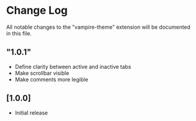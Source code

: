 # Change Log

All notable changes to the "vampire-theme" extension will be documented in this file.

## "1.0.1"

- Define clarity between active and inactive tabs
- Make scrollbar visible
- Make comments more legible

## [1.0.0]

- Initial release
